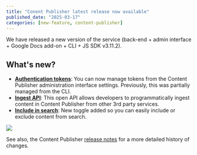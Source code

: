 ```yaml
---
title: "Conent Publisher latest release now available"
published_date: "2025-03-17"
categories: [new-feature, content-publisher]
---
```

We have released a new version of the service (back-end + admin interface + Google Docs add-on + CLI + JS SDK v3.11.2).

## What's new?

* [**Authentication tokens**](https://pcc.pantheon.io/docs/release-notes#h.xm86x7zetwrt): You can now manage tokens from the Content Publisher administration interface settings. Previously, this was partially managed from the CLI.
* [**Ingest API**](https://pcc.pantheon.io/docs/release-notes#h.xm5hgdtj084u): This open API allows developers to programmatically ingest content in Content Publisher from other 3rd party services.
* [**Include in search**](https://pcc.pantheon.io/docs/release-notes#h.mnxclnrnx5sx): New toggle added so you can easily include or exclude content from search.

![](https://cdn.prod.pcc.pantheon.io/bXl9A4Dif2o3vA4YetBQ/3yDXZYC6xLKwFnH4I02F)

See also, the Content Publisher [release notes](https://pcc.pantheon.io/docs/release-notes#h.qugh6kkwizvx) for a more detailed history of changes.
